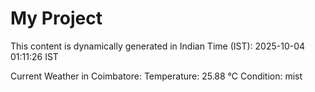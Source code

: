 # My Project

This content is dynamically generated in Indian Time (IST): 2025-10-04 01:11:26 IST


Current Weather in Coimbatore:
Temperature: 25.88 °C
Condition: mist
